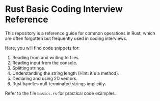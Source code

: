 # Rust Basic Coding Interview Reference

This repository is a reference guide for common operations in Rust, which are often forgotten but frequently used in coding interviews.

Here, you will find code snippets for:

1. Reading from and writing to files.
2. Reading input from the console.
3. Splitting strings.
4. Understanding the string length (Hint: it's a method).
5. Declaring and using 2D vectors.
6. Rust handles null-terminated strings implicitly.

Refer to the file `basics.rs` for practical code examples.
